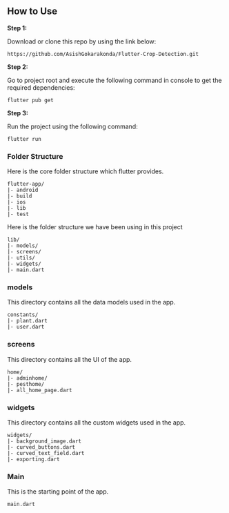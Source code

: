 ## How to Use 

**Step 1:**

Download or clone this repo by using the link below:

```
https://github.com/AsishGokarakonda/Flutter-Crop-Detection.git
```

**Step 2:**

Go to project root and execute the following command in console to get the required dependencies: 

```
flutter pub get 
```

**Step 3:**

Run the project using the following command:

```
flutter run
```



### Folder Structure
Here is the core folder structure which flutter provides.

```
flutter-app/
|- android
|- build
|- ios
|- lib
|- test
```

Here is the folder structure we have been using in this project

```
lib/
|- models/
|- screens/
|- utils/
|- widgets/
|- main.dart
```

### models

This directory contains all the data models used in the app.

```
constants/
|- plant.dart
|- user.dart
```

### screens

This directory contains all the UI of the app.

```
home/
|- adminhome/
|- pesthome/
|- all_home_page.dart

```


### widgets

This directory contains all the custom widgets used in the app.

```
widgets/
|- background_image.dart
|- curved_buttons.dart
|- curved_text_field.dart
|- exporting.dart
```



### Main

This is the starting point of the app.

```
main.dart
```